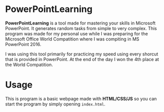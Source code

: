 # PowerPointLearning

**PowerPointLearning** is a tool made for mastering your skills in Microsoft PowerPoint. It generates random tasks from simple to very complex. This program was made for my personal use while I was preparing for the Microsoft Office World Compatition where I was compiting in MS PowerPoint 2016.

I was using this tool primarily for practicing my speed using every shorcut that is provided in PowerPoint. At the end of the day I won the 4th place at the World Compatition.

# Usage

This is program is a basic webpage made with **HTML/CSS/JS** so you can start the program by simply opening `index.html`.
